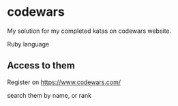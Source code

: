 # codewars #

My solution for my completed katas on codewars website.

Ruby language

## Access to them ##

Register on https://www.codewars.com/

search them by name, or rank
